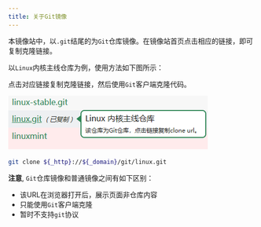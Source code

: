 ```yaml
---
title: 关于Git镜像
---
```


本镜像站中，以`.git`结尾的为`Git`仓库镜像。在镜像站首页点击相应的链接，即可复制克隆链接。

以`Linux`内核主线仓库为例，使用方法如下图所示：

点击对应链接复制克隆链接，然后使用`Git`客户端克隆代码。

![复制URL](./assets/git-linux.png)

```bash varcode
git clone ${_http}://${_domain}/git/linux.git
```

**注意**, `Git`仓库镜像和普通镜像之间有如下区别：

- 该URL在浏览器打开后，展示页面非仓库内容
- 只能使用`Git`客户端克隆
- 暂时不支持`git`协议
